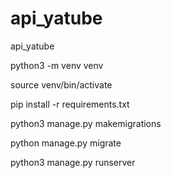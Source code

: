 # api_yatube
api_yatube


python3 -m venv venv

source venv/bin/activate

pip install -r requirements.txt

python3 manage.py makemigrations

python manage.py migrate

python3 manage.py runserver